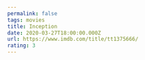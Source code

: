 ```yaml
---
permalink: false
tags: movies
title: Inception
date: 2020-03-27T18:00:00.000Z
url: https://www.imdb.com/title/tt1375666/
rating: 3
---
```


